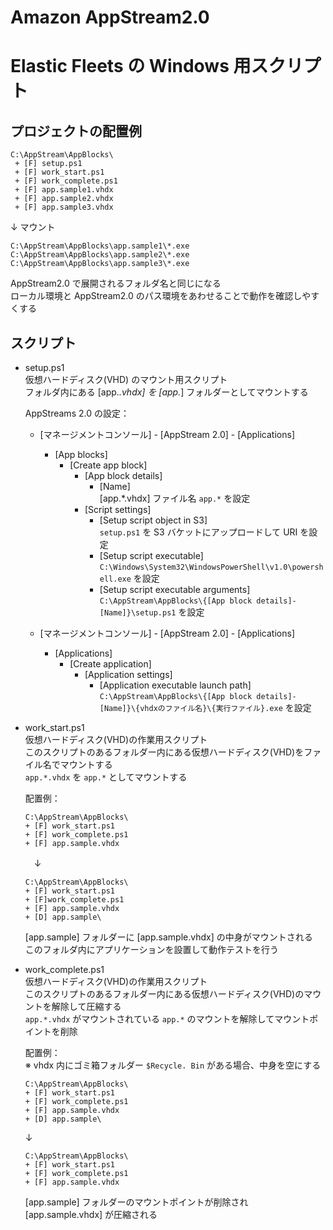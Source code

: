 # Amazon AppStream2.0

# Elastic Fleets の Windows 用スクリプト  
## プロジェクトの配置例
```
C:\AppStream\AppBlocks\
 + [F] setup.ps1
 + [F] work_start.ps1
 + [F] work_complete.ps1
 + [F] app.sample1.vhdx
 + [F] app.sample2.vhdx
 + [F] app.sample3.vhdx
```
↓ マウント
```
C:\AppStream\AppBlocks\app.sample1\*.exe
C:\AppStream\AppBlocks\app.sample2\*.exe
C:\AppStream\AppBlocks\app.sample3\*.exe
```
AppStream2.0 で展開されるフォルダ名と同じになる  
ローカル環境と AppStream2.0 のパス環境をあわせることで動作を確認しやすくする  

## スクリプト  
- setup.ps1  
    仮想ハードディスク(VHD) のマウント用スクリプト  
    フォルダ内にある [app.*.vhdx] を [app.*] フォルダーとしてマウントする  
      
    AppStreams 2.0 の設定：
    - [マネージメントコンソール] - [AppStream 2.0] - [Applications]
        - [App blocks]  
            - [Create app block]  
                - [App block details]  
                    - [Name]  
                        [app.*.vhdx] ファイル名 `app.*` を設定  
                - [Script settings]  
                    - [Setup script object in S3]  
                        `setup.ps1` を S3 バケットにアップロードして URI を設定  
                    - [Setup script executable]  
    `C:\Windows\System32\WindowsPowerShell\v1.0\powershell.exe` を設定  
                    - [Setup script executable arguments]  
                        `C:\AppStream\AppBlocks\{[App block details]-[Name]}\setup.ps1` を設定  
  
    - [マネージメントコンソール] - [AppStream 2.0] - [Applications]
        - [Applications]  
            - [Create application]  
                - [Application settings]  
                    - [Application executable launch path]  
                        `C:\AppStream\AppBlocks\{[App block details]-[Name]}\{vhdxのファイル名}\{実行ファイル}.exe` を設定  
  
- work_start.ps1  
    仮想ハードディスク(VHD)の作業用スクリプト  
    このスクリプトのあるフォルダー内にある仮想ハードディスク(VHD)をファイル名でマウントする  
    `app.*.vhdx` を `app.*` としてマウントする  
      
    配置例：  
    ```
    C:\AppStream\AppBlocks\
    + [F] work_start.ps1
    + [F] work_complete.ps1
    + [F] app.sample.vhdx
    ```
    　↓  
    ```
    C:\AppStream\AppBlocks\
    + [F] work_start.ps1
    + [F]work_complete.ps1
    + [F] app.sample.vhdx
    + [D] app.sample\
    ```
    [app.sample] フォルダーに [app.sample.vhdx] の中身がマウントされる  
    このフォルダ内にアプリケーションを設置して動作テストを行う  

- work_complete.ps1  
    仮想ハードディスク(VHD)の作業用スクリプト  
    このスクリプトのあるフォルダー内にある仮想ハードディスク(VHD)のマウントを解除して圧縮する  
    `app.*.vhdx` がマウントされている `app.*` のマウントを解除してマウントポイントを削除  
      
    配置例：  
    ※ vhdx 内にゴミ箱フォルダー `$Recycle. Bin` がある場合、中身を空にする  
    ```
    C:\AppStream\AppBlocks\
    + [F] work_start.ps1
    + [F] work_complete.ps1
    + [F] app.sample.vhdx
    + [D] app.sample\
    ```
    ↓  
    ```
    C:\AppStream\AppBlocks\
    + [F] work_start.ps1
    + [F] work_complete.ps1
    + [F] app.sample.vhdx
    ```
    [app.sample] フォルダーのマウントポイントが削除され [app.sample.vhdx] が圧縮される  